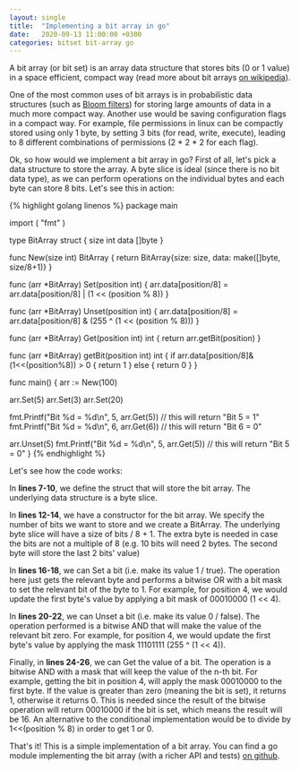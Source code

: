 ```yaml
---
layout: single
title:  "Implementing a bit array in go"
date:   2020-09-13 11:00:00 +0300
categories: bitset bit-array go
---
```

A bit array (or bit set) is an array data structure that stores bits (0 or 1 value) in a space efficient, compact way (read more about bit arrays <a href="https://en.wikipedia.org/wiki/Bit_array" target="_blank" rel="noopener nofollow">on wikipedia</a>).

One of the most common uses of bit arrays is in probabilistic data structures (such as <a href="{% post_url 2020-08-29-bloom-filter-theory %}">Bloom filters</a>) for storing large amounts of data in a much more compact way. Another use would be saving configuration flags in a compact way. For example, file permissions in linux can be compactly stored using only 1 byte, by setting 3 bits (for read, write, execute), leading to 8 different combinations of permissions (2 * 2 * 2 for each flag).

Ok, so how would we implement a bit array in go? First of all, let's pick a data structure to store the array. A byte slice is ideal (since there is no bit data type), as we can perform operations on the individual bytes and each byte can store 8 bits. Let's see this in action:

{% highlight golang linenos %}
package main

import (
	"fmt"
)

type BitArray struct {
	size int
	data []byte
}

func New(size int) BitArray {
	return BitArray{size: size, data: make([]byte, size/8+1)}
}

func (arr *BitArray) Set(position int) {
	arr.data[position/8] = arr.data[position/8] | (1 << (position % 8))
}

func (arr *BitArray) Unset(position int) {
	arr.data[position/8] = arr.data[position/8] & (255 ^ (1 << (position % 8)))
}

func (arr *BitArray) Get(position int) int {
	return arr.getBit(position)
}

func (arr *BitArray) getBit(position int) int {
	if arr.data[position/8]&(1<<(position%8)) > 0 {
		return 1
	} else {
		return 0
	}
}

func main() {
  arr := New(100)

  arr.Set(5)
  arr.Set(3)
  arr.Set(20)

  fmt.Printf("Bit %d = %d\n", 5, arr.Get(5)) // this will return "Bit 5 = 1"
  fmt.Printf("Bit %d = %d\n", 6, arr.Get(6)) // this will return "Bit 6 = 0"

  arr.Unset(5)
  fmt.Printf("Bit %d = %d\n", 5, arr.Get(5)) // this will return "Bit 5 = 0"
}
{% endhighlight %}

Let's see how the code works:

In **lines 7-10**, we define the struct that will store the bit array. The underlying data structure is a byte slice.

In **lines 12-14**, we have a constructor for the bit array. We specify the number of bits we want to store and we create a BitArray. The underlying byte slice will have a size of bits / 8 + 1. The extra byte is needed in case the bits are not a multiple of 8 (e.g. 10 bits will need 2 bytes. The second byte will store the last 2 bits' value)

In **lines 16-18**, we can Set a bit (i.e. make its value 1 / true). The operation here just gets the relevant byte and performs a bitwise OR with a bit mask to set the relevant bit of the byte to 1. For example, for position 4, we would update the first byte's value by applying a bit mask of 00010000 (1 << 4).

In **lines 20-22**, we can Unset a bit (i.e. make its value 0 / false). The operation performed is a bitwise AND that will make the value of the relevant bit zero. For example, for position 4, we would update the first byte's value by applying the mask 11101111 (255 ^ (1 << 4)).

Finally, in **lines 24-26**, we can Get the value of a bit. The operation is a bitwise AND with a mask that will keep the value of the n-th bit. For example, getting the bit in position 4, will apply the mask 00010000 to the first byte. If the value is greater than zero (meaning the bit is set), it returns 1, otherwise it returns 0. This is needed since the result of the bitwise operation will return 00010000 if the bit is set, which means the result will be 16. An alternative to the conditional implementation would be to divide by 1<<(position % 8) in order to get 1 or 0.

That's it! This is a simple implementation of a bit array. You can find a go module implementing the bit array (with a richer API and tests) <a href="https://github.com/m1lt0n/go-bitarray" target="_blank" rel="noopener nofollow">on github</a>.
